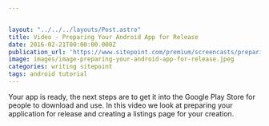 ```yaml
---


layout: "../../../layouts/Post.astro"
title: Video - Preparing Your Android App for Release
date: 2016-02-21T00:00:00.000Z
publication_url: 'https://www.sitepoint.com/premium/screencasts/preparing-your-app-for-the-google-play-store'
image: images/image-preparing-your-android-app-for-release.jpeg
categories: writing sitepoint
tags: android tutorial
---
```


Your app is ready, the next steps are to get it into the Google Play Store for people to download and use. In this video we look at preparing your application for release and creating a listings page for your creation.
